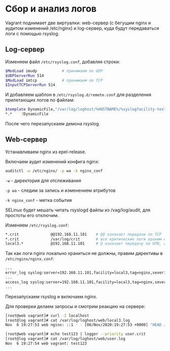 # Сбор и анализ логов
Vagrant поднимает две виртуалки: web-сервер (с бегущим nginx и аудитом изменений /etc/nginx) и log-сервер, куда будут передаваться логи с помощью rsyslog.
## Log-сервер
Изменяем файл `/etc/rsyslog.conf`, добавляя строки:
```bash
$ModLoad imudp           # принимаем по UDP
$UDPServerRun 514
$ModLoad imtcp           # принимаем по TCP
$InputTCPServerRun 514
```
И добавляем шаблон в `/etc/rsyslog.d/remote.conf` для разделения прилетающих логов по файлам:
```bash
$template DynamicFile,"/var/log/loghost/%HOSTNAME%/%syslogfacility-text%.log"
*.*    ?DynamicFile
```
После чего перезапускаем демона rsyslog.

## Web-сервер
Устанавливаем nginx из epel-release.

Включаем аудит изменений конфига nginx:
```bash
auditctl -w /etc/nginx/ -p wa -k nginx_conf
```
`-w` - директория для отслеживания

`-p wa` - следим за запись и изменением атрибутов

`-k nginx_conf` - метка события

SELinux будет мешать читать rsyslogd файлы из /vag/log/audit, для простоты его отключим.

Изменяем `/etc/rsyslog.conf`:
```bash
*.crit              @@192.168.11.101    # @@ означает передачи по TCP
*.crit              /var/log/crit       # все критические логи храним еще и локально
local3.*            @192.168.11.101     # @ означает передачу по UPD, а local3 используем для логов nginx
```

Так как логи nginx локально храниться не должны, правим директивы в `/etc/nginx/nginx.conf`:
```bash
...
error_log syslog:server=192.168.11.101,facility=local3,tag=nginx,severity=error;
...
access_log syslog:server=192.168.11.101,facility=local3,tag=nginx,severity=info;
...
```
Перезапускаем rsyslog и включаем nginx.

Для проверки делаем запросы и смотрим реакцию на сервере:
```bash
[root@web vagrant]# curl -I localhost
[root@log vagrant]# cat /var/log/loghost/web/local3.log
Nov  6 19:27:53 web nginx: ::1 - - [06/Nov/2020:19:27:53 +0000] "HEAD / HTTP/1.1" 200 0 "-" "curl/7.29.0"

[root@web vagrant]# echo test123 | logger --priority user.crit
[root@log vagrant]# cat /var/log/loghost/web/user.log
Nov  6 19:27:54 web vagrant: test123
```
